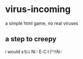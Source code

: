 # virus-incoming
a simple html game, no real viruses
## a step to creepy
i would s♋︎⍓︎
N⚐︎ E💧︎C✌︎🏱︎✋︎N☝︎
